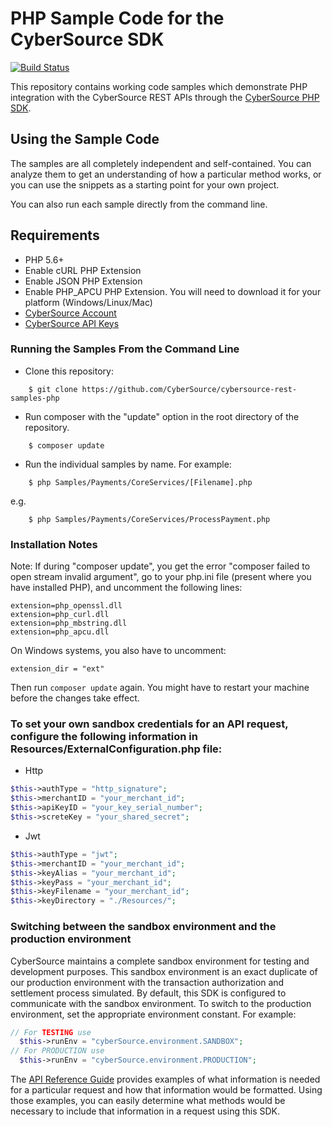 # PHP Sample Code for the CyberSource SDK
[![Build Status](https://travis-ci.org/CyberSource/cybersource-rest-samples-php.svg?branch=master)](https://travis-ci.org/CyberSource/cybersource-rest-samples-php)

This repository contains working code samples which demonstrate PHP integration with the CyberSource REST APIs through the [CyberSource PHP SDK](https://github.com/CyberSource/cybersource-rest-client-php).
 

## Using the Sample Code

The samples are all completely independent and self-contained. You can analyze them to get an understanding of how a particular method works, or you can use the snippets as a starting point for your own project.

You can also run each sample directly from the command line.

## Requirements
* PHP 5.6+
* Enable cURL PHP Extension
* Enable JSON PHP Extension
* Enable PHP_APCU PHP Extension. You will need to download it for your platform (Windows/Linux/Mac) 
* [CyberSource Account](https://developer.cybersource.com/api/developer-guides/dita-gettingstarted/registration.html)
* [CyberSource API Keys](https://developer.cybersource.com/api/developer-guides/dita-gettingstarted/registration/createCertSharedKey.html)

### Running the Samples From the Command Line
* Clone this repository:
```
    $ git clone https://github.com/CyberSource/cybersource-rest-samples-php
```
* Run composer with the "update" option in the root directory of the repository.
```
    $ composer update
```
* Run the individual samples by name. For example:
```
    $ php Samples/Payments/CoreServices/[Filename].php
```
e.g.
```
    $ php Samples/Payments/CoreServices/ProcessPayment.php
```
### Installation Notes
Note: If during "composer update", you get the error "composer failed to open stream invalid argument", go to your php.ini file (present where you have installed PHP), and uncomment the following lines:
```
extension=php_openssl.dll
extension=php_curl.dll
extension=php_mbstring.dll
extension=php_apcu.dll
```
On Windows systems, you also have to uncomment:
```
extension_dir = "ext"
```
Then run `composer update` again. You might have to restart your machine before the changes take effect.

### To set your own sandbox credentials for an API request, configure the following information in Resources/ExternalConfiguration.php file:
  
  * Http

```php
$this->authType = "http_signature";
$this->merchantID = "your_merchant_id";
$this->apiKeyID = "your_key_serial_number";
$this->screteKey = "your_shared_secret";
```
  * Jwt

```php
$this->authType = "jwt";
$this->merchantID = "your_merchant_id";
$this->keyAlias = "your_merchant_id";
$this->keyPass = "your_merchant_id";
$this->keyFilename = "your_merchant_id";
$this->keyDirectory = "./Resources/";
```

### Switching between the sandbox environment and the production environment
CyberSource maintains a complete sandbox environment for testing and development purposes. This sandbox environment is an exact
duplicate of our production environment with the transaction authorization and settlement process simulated. By default, this SDK is 
configured to communicate with the sandbox environment. To switch to the production environment, set the appropriate environment 
constant.  For example:

```php
// For TESTING use
  $this->runEnv = "cyberSource.environment.SANDBOX";
// For PRODUCTION use
  $this->runEnv = "cyberSource.environment.PRODUCTION";
```

The [API Reference Guide](https://developer.cybersource.com/api/reference/api-reference.html) provides examples of what information is needed for a particular request and how that information would be formatted. Using those examples, you can easily determine what methods would be necessary to include that information in a request
using this SDK.
